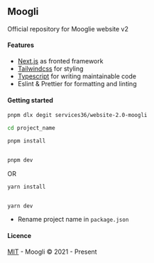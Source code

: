 ## Moogli

Official repository for Mooglie website v2

#### Features

-   [Next.js](https://github.com/vercel/next.js/) as fronted framework
-   [Tailwindcss](https://github.com/tailwindlabs/tailwindcss) for styling
-   [Typescript](https://www.typescriptlang.org/) for writing maintainable code
-   Eslint & Prettier for formatting and linting

#### Getting started

```bash
pnpm dlx degit services36/website-2.0-moogli

cd project_name
```

```bash
pnpm install


pnpm dev
```

OR

```bash
yarn install


yarn dev
```

-   Rename project name in `package.json`

#### Licence

[MIT](./LiCENCE) - Moogli &copy; 2021 - Present
